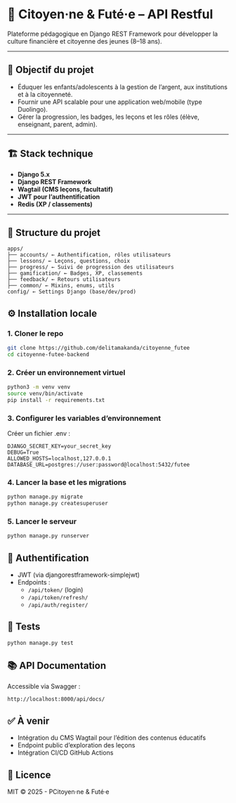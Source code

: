 # 🧠 Citoyen·ne & Futé·e – API Restful

Plateforme pédagogique en Django REST Framework pour développer la culture financière et citoyenne des jeunes (8–18 ans).

---

## 🚀 Objectif du projet

- Éduquer les enfants/adolescents à la gestion de l’argent, aux institutions et à la citoyenneté.
- Fournir une API scalable pour une application web/mobile (type Duolingo).
- Gérer la progression, les badges, les leçons et les rôles (élève, enseignant, parent, admin).

---

## 🏗️ Stack technique

- **Django 5.x**
- **Django REST Framework**
- **Wagtail (CMS leçons, facultatif)**
- **JWT pour l’authentification**
- **Redis (XP / classements)**

---

## 📁 Structure du projet
```
apps/
├── accounts/ ← Authentification, rôles utilisateurs
├── lessons/ ← Leçons, questions, choix
├── progress/ ← Suivi de progression des utilisateurs
├── gamification/ ← Badges, XP, classements
├── feedback/ ← Retours utilisateurs
├── common/ ← Mixins, enums, utils
config/ ← Settings Django (base/dev/prod)
```


## ⚙️ Installation locale

### 1. Cloner le repo
```bash
git clone https://github.com/delitamakanda/citoyenne_futee
cd citoyenne-futee-backend
```

### 2. Créer un environnement virtuel
```bash
python3 -m venv venv
source venv/bin/activate
pip install -r requirements.txt
```

### 3. Configurer les variables d’environnement
Créer un fichier .env :

```env
DJANGO_SECRET_KEY=your_secret_key
DEBUG=True
ALLOWED_HOSTS=localhost,127.0.0.1
DATABASE_URL=postgres://user:password@localhost:5432/futee
```

### 4. Lancer la base et les migrations
```bash
python manage.py migrate
python manage.py createsuperuser
```

### 5. Lancer le serveur
```bash
python manage.py runserver
```

## 🔐 Authentification
* JWT (via djangorestframework-simplejwt)
* Endpoints :
  * `/api/token/` (login)
  * `/api/token/refresh/ `
  * `/api/auth/register/`

## 🧪 Tests
```bash
python manage.py test
```

## 📚 API Documentation
Accessible via Swagger :

```bash
http://localhost:8000/api/docs/
```

## ✅ À venir
* Intégration du CMS Wagtail pour l’édition des contenus éducatifs 
* Endpoint public d’exploration des leçons 
* Intégration CI/CD GitHub Actions

## 📜 Licence
MIT © 2025 - PCitoyen·ne & Futé·e
